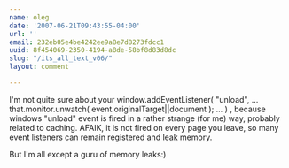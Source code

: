 ```yaml
---
name: oleg
date: '2007-06-21T09:43:55-04:00'
url: ''
email: 232eb05e4be4242ee9a8e7d8273fdcc1
uuid: 8f454069-2350-4194-a8de-58bf8d83d8dc
slug: "/its_all_text_v06/"
layout: comment

---
```


I'm not quite sure about your window.addEventListener( "unload", ... that.monitor.unwatch( event.originalTarget||document ); ... ) , because windows "unload" event is fired in a rather strange (for me) way, probably related to caching. AFAIK, it is not fired on every page you leave, so many event listeners can remain registered and leak memory.

But I'm all except a guru of memory leaks:)
